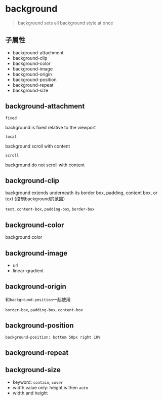 # background

> background sets all background style at once

## 子属性

- background-attachment
- background-clip
- background-color
- background-image
- background-origin
- background-position
- background-repeat
- background-size

## background-attachment

`fixed`

background is fixed relative to the viewport

`local`

background scroll with content

`scroll`

background do not scroll with content


## background-clip

background extends underneath its border box, padding, content box, or text (控制background的范围)

`text`, `content-box`, `padding-box`, `border-box`


## background-color

background color

## background-image

- url
- linear-gradient

## background-origin

和`background-position`一起使用

`border-box`, `padding-box`, `content-box`

## background-position

`background-position: bottom 50px right 10%`

## background-repeat


## background-size

- keyword: `contain`, `cover`
- width value only: height is then `auto`
- width and height